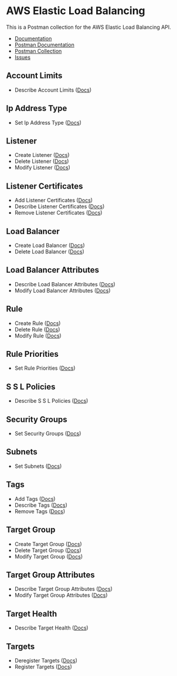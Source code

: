 # AWS Elastic Load Balancing
This is a Postman collection for the AWS Elastic Load Balancing API.

- [Documentation](https://docs.aws.amazon.com/elasticloadbalancing/latest/APIReference/Welcome.html)
- [Postman Documentation](https://documenter.getpostman.com/view/35240/SW7aY84c)
- [Postman Collection](https://www.getpostman.com/collections/b25a0499f6160c0800f2)
- [Issues](https://github.com/api-evangelist/aws/labels/CloudWatch)

## Account Limits
 - Describe Account Limits ([Docs](http://docs.aws.amazon.com/elasticloadbalancing/latest/APIReference/API_SetSubnets.html))
## Ip Address Type
 - Set Ip Address Type ([Docs](http://docs.aws.amazon.com/elasticloadbalancing/latest/APIReference/API_SetSubnets.html))
## Listener
 - Create Listener ([Docs](http://docs.aws.amazon.com/elasticloadbalancing/latest/APIReference/API_SetSubnets.html))
 - Delete Listener ([Docs](http://docs.aws.amazon.com/elasticloadbalancing/latest/APIReference/API_SetSubnets.html))
 - Modify Listener ([Docs](http://docs.aws.amazon.com/elasticloadbalancing/latest/APIReference/API_SetSubnets.html))
## Listener Certificates
 - Add Listener Certificates ([Docs](http://docs.aws.amazon.com/elasticloadbalancing/latest/APIReference/API_SetSubnets.html))
 - Describe Listener Certificates ([Docs](http://docs.aws.amazon.com/elasticloadbalancing/latest/APIReference/API_SetSubnets.html))
 - Remove Listener Certificates ([Docs](http://docs.aws.amazon.com/elasticloadbalancing/latest/APIReference/API_SetSubnets.html))
## Load Balancer
 - Create Load Balancer ([Docs](http://docs.aws.amazon.com/elasticloadbalancing/latest/APIReference/API_SetSubnets.html))
 - Delete Load Balancer ([Docs](http://docs.aws.amazon.com/elasticloadbalancing/latest/APIReference/API_SetSubnets.html))
## Load Balancer Attributes
 - Describe Load Balancer Attributes ([Docs](http://docs.aws.amazon.com/elasticloadbalancing/latest/APIReference/API_SetSubnets.html))
 - Modify Load Balancer Attributes ([Docs](http://docs.aws.amazon.com/elasticloadbalancing/latest/APIReference/API_SetSubnets.html))
## Rule
 - Create Rule ([Docs](http://docs.aws.amazon.com/elasticloadbalancing/latest/APIReference/API_SetSubnets.html))
 - Delete Rule ([Docs](http://docs.aws.amazon.com/elasticloadbalancing/latest/APIReference/API_SetSubnets.html))
 - Modify Rule ([Docs](http://docs.aws.amazon.com/elasticloadbalancing/latest/APIReference/API_SetSubnets.html))
## Rule Priorities
 - Set Rule Priorities ([Docs](http://docs.aws.amazon.com/elasticloadbalancing/latest/APIReference/API_SetSubnets.html))
## S S L Policies
 - Describe S S L Policies ([Docs](http://docs.aws.amazon.com/elasticloadbalancing/latest/APIReference/API_SetSubnets.html))
## Security Groups
 - Set Security Groups ([Docs](http://docs.aws.amazon.com/elasticloadbalancing/latest/APIReference/API_SetSubnets.html))
## Subnets
 - Set Subnets ([Docs](http://docs.aws.amazon.com/elasticloadbalancing/latest/APIReference/API_SetSubnets.html))
## Tags
 - Add Tags ([Docs](http://docs.aws.amazon.com/elasticloadbalancing/latest/APIReference/API_SetSubnets.html))
 - Describe Tags ([Docs](http://docs.aws.amazon.com/elasticloadbalancing/latest/APIReference/API_SetSubnets.html))
 - Remove Tags ([Docs](http://docs.aws.amazon.com/elasticloadbalancing/latest/APIReference/API_SetSubnets.html))
## Target Group
 - Create Target Group ([Docs](http://docs.aws.amazon.com/elasticloadbalancing/latest/APIReference/API_SetSubnets.html))
 - Delete Target Group ([Docs](http://docs.aws.amazon.com/elasticloadbalancing/latest/APIReference/API_SetSubnets.html))
 - Modify Target Group ([Docs](http://docs.aws.amazon.com/elasticloadbalancing/latest/APIReference/API_SetSubnets.html))
## Target Group Attributes
 - Describe Target Group Attributes ([Docs](http://docs.aws.amazon.com/elasticloadbalancing/latest/APIReference/API_SetSubnets.html))
 - Modify Target Group Attributes ([Docs](http://docs.aws.amazon.com/elasticloadbalancing/latest/APIReference/API_SetSubnets.html))
## Target Health
 - Describe Target Health ([Docs](http://docs.aws.amazon.com/elasticloadbalancing/latest/APIReference/API_SetSubnets.html))
## Targets
 - Deregister Targets ([Docs](http://docs.aws.amazon.com/elasticloadbalancing/latest/APIReference/API_SetSubnets.html))
 - Register Targets ([Docs](http://docs.aws.amazon.com/elasticloadbalancing/latest/APIReference/API_SetSubnets.html))
